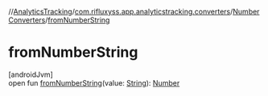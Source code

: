 //[AnalyticsTracking](../../../index.md)/[com.rifluxyss.app.analyticstracking.converters](../index.md)/[NumberConverters](index.md)/[fromNumberString](from-number-string.md)

# fromNumberString

[androidJvm]\
open fun [fromNumberString](from-number-string.md)(value: [String](https://developer.android.com/reference/kotlin/java/lang/String.html)): [Number](https://developer.android.com/reference/kotlin/java/lang/Number.html)
